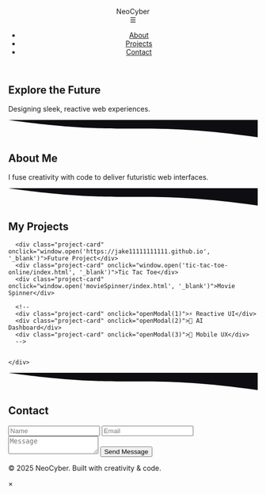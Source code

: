 
<!--DOCTYPE html-->
<html lang="en">
<head>
  <meta charset="UTF-8" />
  <meta name="viewport" content="width=device-width, initial-scale=1.0" />
  <title>NeoCyber Portfolio</title>
  <link rel="stylesheet" href="styles.css" />
  <link rel="stylesheet" href="https://unpkg.com/aos@2.3.4/dist/aos.css" />
</head>
<body>
  <div id="loader">
    <div class="spinner"></div>
  </div>

  <canvas id="bgCanvas"></canvas>

  <header>
    <nav class="navbar">
      <div class="logo">NeoCyber</div>
      <div class="hamburger" onclick="toggleMenu()">☰</div>
      <ul class="nav-links" id="nav-links">
        <li><a href="#about" onclick="closeMenu()">About</a></li>
        <li><a href="#projects" onclick="closeMenu()">Projects</a></li>
        <li><a href="#contact" onclick="closeMenu()">Contact</a></li>
      </ul>
    </nav>
  </header>

  <section class="hero parallax">
    <h1 data-aos="fade-down">Explore the Future</h1>
    <p data-aos="fade-up">Designing sleek, reactive web experiences.</p>
  </section>

  <svg class="divider" viewBox="0 0 1440 100">
    <path fill="#0d0d12" d="M0,0 C720,100 720,0 1440,100 L1440,0 L0,0 Z"></path>
  </svg>

  <section id="about" class="section" data-aos="fade-right">
    <h2>About Me</h2>
    <p>I fuse creativity with code to deliver futuristic web interfaces.</p>
  </section>

  <svg class="divider flip" viewBox="0 0 1440 100">
    <path fill="#0d0d12" d="M0,0 C720,100 720,0 1440,100 L1440,0 L0,0 Z"></path>
  </svg>

  <section id="projects" class="section" data-aos="zoom-in">
    <h2>My Projects</h2>
    <div class="project-gallery">

      <div class="project-card" onclick="window.open('https://jake11111111111.github.io', '_blank')">Future Project</div>
      <div class="project-card" onclick="window.open('tic-tac-toe-online/index.html', '_blank')">Tic Tac Toe</div>
      <div class="project-card" onclick="window.open('movieSpinner/index.html', '_blank')">Movie Spinner</div>



<!-- old stuff -->
      <!--
      <div class="project-card" onclick="openModal(1)">⚡ Reactive UI</div>
      <div class="project-card" onclick="openModal(2)">🧠 AI Dashboard</div>
      <div class="project-card" onclick="openModal(3)">📲 Mobile UX</div>
      -->

      
    </div>
  </section>

  <svg class="divider" viewBox="0 0 1440 100">
    <path fill="#0d0d12" d="M0,0 C720,100 720,0 1440,100 L1440,0 L0,0 Z"></path>
  </svg>

  <section id="contact" class="section" data-aos="fade-left">
    <h2>Contact</h2>
    <form class="contact-form" name="contact" method="POST" data-netlify="true">
      <input type="hidden" name="form-name" value="contact" />
      <input type="text" name="name" placeholder="Name" required />
      <input type="email" name="email" placeholder="Email" required />
      <textarea name="message" placeholder="Message" required></textarea>
      <button type="submit">Send Message</button>
    </form>
  </section>

  <footer>
    <p>&copy; 2025 NeoCyber. Built with creativity & code.</p>
  </footer>

  <div class="modal" id="projectModal">
    <div class="modal-content">
      <span class="close" onclick="closeModal()">&times;</span>
      <div id="modalText"></div>
    </div>
  </div>

  <script src="https://unpkg.com/aos@2.3.4/dist/aos.js"></script>
  <script>
    AOS.init();
    window.addEventListener("load", () => {
      document.getElementById("loader").style.display = "none";
    });

    function toggleMenu() {
      document.getElementById("nav-links").classList.toggle("active");
    }
    function closeMenu() {
      document.getElementById("nav-links").classList.remove("active");
    }

    const modal = document.getElementById("projectModal");
    const modalText = document.getElementById("modalText");
    const projectData = {
      1: "⚡ Reactive UI: High-speed frontend with GSAP animations.",
      2: "🧠 AI Dashboard: AI-powered analytics in a sleek dark UI.",
      3: "📲 Mobile UX: Flutter-powered fluid mobile interface.",
    };
    function openModal(id) {
      modalText.innerText = projectData[id];
      modal.style.display = "flex";
    }
    function closeModal() {
      modal.style.display = "none";
    }

    // Starry background animation
    const canvas = document.getElementById("bgCanvas");
    const ctx = canvas.getContext("2d");
    let stars = [];

    function resizeCanvas() {
      canvas.width = window.innerWidth;
      canvas.height = window.innerHeight;
    }
    window.addEventListener("resize", resizeCanvas);
    resizeCanvas();

    for (let i = 0; i < 100; i++) {
      stars.push({
        x: Math.random() * canvas.width,
        y: Math.random() * canvas.height,
        r: Math.random() * 1.5,
        d: Math.random() * 0.5 + 0.5,
      });
    }

    function animateStars() {
      ctx.clearRect(0, 0, canvas.width, canvas.height);
      ctx.fillStyle = "#00ffe7";
      stars.forEach((s) => {
        ctx.beginPath();
        ctx.arc(s.x, s.y, s.r, 0, Math.PI * 2);
        ctx.fill();
        s.y += s.d;
        if (s.y > canvas.height) {
          s.y = 0;
          s.x = Math.random() * canvas.width;
        }
      });
      requestAnimationFrame(animateStars);
    }
    animateStars();
  </script>
</body>
</html>
